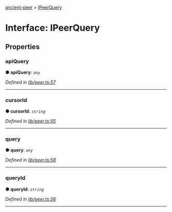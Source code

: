 [ancient-peer](../README.md) > [IPeerQuery](../interfaces/ipeerquery.md)



# Interface: IPeerQuery


## Properties
<a id="apiquery"></a>

###  apiQuery

**●  apiQuery**:  *`any`* 

*Defined in [lib/peer.ts:57](https://github.com/AncientSouls/Peer/blob/40ee1bf/src/lib/peer.ts#L57)*





___

<a id="cursorid"></a>

###  cursorId

**●  cursorId**:  *`string`* 

*Defined in [lib/peer.ts:55](https://github.com/AncientSouls/Peer/blob/40ee1bf/src/lib/peer.ts#L55)*





___

<a id="query"></a>

###  query

**●  query**:  *`any`* 

*Defined in [lib/peer.ts:58](https://github.com/AncientSouls/Peer/blob/40ee1bf/src/lib/peer.ts#L58)*





___

<a id="queryid"></a>

###  queryId

**●  queryId**:  *`string`* 

*Defined in [lib/peer.ts:56](https://github.com/AncientSouls/Peer/blob/40ee1bf/src/lib/peer.ts#L56)*





___


